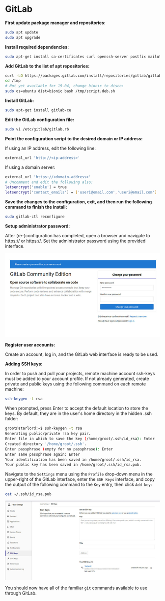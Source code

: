 # **GitLab**

**First update package manager and repositories:**

```bash
sudo apt update
sudo apt upgrade
```

**Install required dependencies:**

```bash
sudo apt-get install ca-certificates curl openssh-server postfix mailutils
```

**Add GitLab to the list of apt repositories:**

```bash
curl -LO https://packages.gitlab.com/install/repositories/gitlab/gitlab-ce/script.deb.sh
cd /tmp
# Not yet available for 19.04, change bionic to disco:
sudo os=ubuntu dist=bionic bash /tmp/script.deb.sh
```

**Install GitLab:**

```bash
sudo apt-get install gitlab-ce
```

**Edit the GitLab configuration file:**

```bash
sudo vi /etc/gitlab/gitlab.rb
```

**Point the configuration script to the desired domain or IP address:**

If using an IP address, edit the following line:

```bash
external_url 'http://<ip-address>'
```
If using a domain server:
```bash
external_url 'https://<domain-address>'
# Uncomment and edit the following also:
letsencrypt['enable'] = true
letsencrypt['contact_emails'] = ['user1@email.com','user2@email.com']
```

**Save the changes to the configuration, exit, and then run the following command to finish the install:**

```bash
sudo gitlab-ctl reconfigure
```

**Setup administrator password:**

After (re-)configuration has completed, open a browser and navigate to [https://<domain-address>]() or [https://<ip-address>](). Set the administrator password using the provided interface.

![Admin Password](https://github.com/stonyc/gists/blob/master/gitlab/assets/gitlaba-800x600.jpg)

**Register user accounts:**

Create an account, log in, and the GitLab web interface is ready to be used.

**Adding SSH keys:**

In order to push and pull your projects, remote machine account ssh-keys must be added to your account profile. If not already generated, create private and public keys using the following command on each remote machine:

```bash
ssh-keygen -t rsa
```

When prompted, press Enter to accept the default location to store the keys. By default, they are in the user's home directory in the hidden .ssh folder:

```bash
groot@starlord:~$ ssh-keygen -t rsa
Generating public/private rsa key pair.
Enter file in which to save the key (/home/groot/.ssh/id_rsa): Enter
Created directory '/home/groot/.ssh'.
Enter passphrase (empty for no passphrase): Enter
Enter same passphrase again: Enter
Your identification has been saved in /home/groot/.ssh/id_rsa.
Your public key has been saved in /home/groot/.ssh/id_rsa.pub.
```

Navigate to the `Settings` menu using the `Profile` drop-down menu in the upper-right of the GitLab interface, enter the `SSH Keys` interface, and copy the output of the following command to the `Key` entry, then click `Add key`:

```bash
cat ~/.ssh/id_rsa.pub
```

![SSH Keys](https://github.com/stonyc/gists/blob/master/gitlab/assets/gitlabb-800x600.jpg)

You should now have all of the familiar `git` commands available to use through GitLab.
